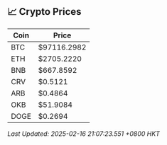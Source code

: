 ## 📈 Crypto Prices

| Coin | Price |
| ---- | ----- |
| BTC | $97116.2982 |
| ETH | $2705.2220 |
| BNB | $667.8592 |
| CRV | $0.5121 |
| ARB | $0.4864 |
| OKB | $51.9084 |
| DOGE | $0.2694 |

_Last Updated: 2025-02-16 21:07:23.551 +0800 HKT_